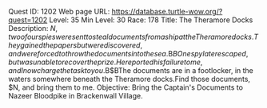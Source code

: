 Quest ID: 1202
Web page URL: https://database.turtle-wow.org/?quest=1202
Level: 35
Min Level: 30
Race: 178
Title: The Theramore Docks
Description: $N, two of our spies were sent to steal documents from a ship at the Theramore docks.They gained the papers but were discovered, and were forced to throw the documents into the sea.$B$BOne spy later escaped, but was unable to recover the prize.He reported his failure to me, and I now charge the task to you.$B$BThe documents are in a footlocker, in the waters somewhere beneath the Theramore docks.Find those documents, $N, and bring them to me.
Objective: Bring the Captain's Documents to Nazeer Bloodpike in Brackenwall Village.
